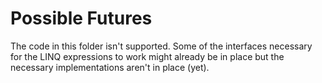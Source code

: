 # Possible Futures

The code in this folder isn't supported. Some of the interfaces necessary for the LINQ expressions to work might already be in place but the necessary implementations aren't in place (yet).
